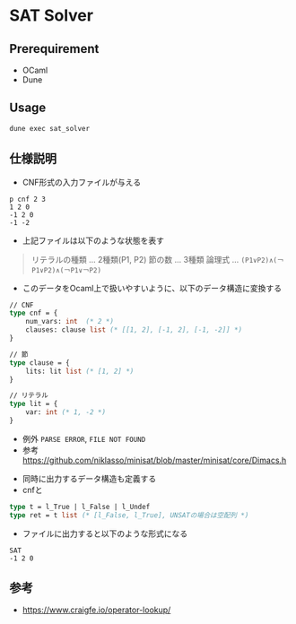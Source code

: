 # SAT Solver

## Prerequirement

- OCaml
- Dune

## Usage

```ml
dune exec sat_solver
```

## 仕様説明

- CNF形式の入力ファイルが与える

```dimacs
p cnf 2 3
1 2 0
-1 2 0
-1 -2
```

- 上記ファイルは以下のような状態を表す

> リテラルの種類 ... 2種類(P1, P2)
> 節の数 ... 3種類
> 論理式 ... `(P1∨P2)∧(￢P1∨P2)∧(￢P1∨￢P2)`

- このデータをOcaml上で扱いやすいように、以下のデータ構造に変換する

```ocaml
// CNF
type cnf = {
    num_vars: int  (* 2 *)
    clauses: clause list (* [[1, 2], [-1, 2], [-1, -2]] *)
}

// 節
type clause = {
    lits: lit list (* [1, 2] *)
}

// リテラル
type lit = {
    var: int (* 1, -2 *)
}
```

* 例外 `PARSE ERROR`, `FILE NOT FOUND`
* 参考 <https://github.com/niklasso/minisat/blob/master/minisat/core/Dimacs.h>

- 同時に出力するデータ構造も定義する
- cnfと

```ocaml
type t = l_True | l_False | l_Undef
type ret = t list (* [l_False, l_True], UNSATの場合は空配列 *)
```

- ファイルに出力すると以下のような形式になる

```
SAT
-1 2 0
```

## 参考

- <https://www.craigfe.io/operator-lookup/>
